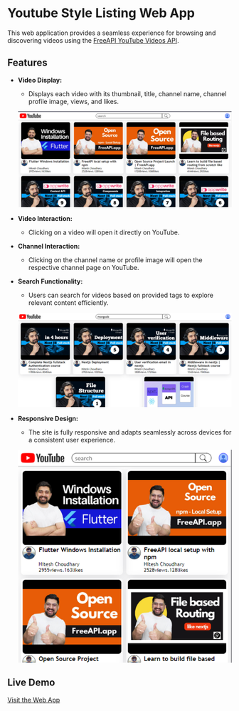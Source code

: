 # Youtube Style Listing Web App

This web application provides a seamless experience for browsing and discovering videos using the [FreeAPI YouTube Videos API](https://api.freeapi.app/api/v1/public/youtube/videos).

## Features
- **Video Display:**
  - Displays each video with its thumbnail, title, channel name, channel profile image, views, and likes.
  
  ![page](demo/frontPage.PNG)

- **Video Interaction:**
  - Clicking on a video will open it directly on YouTube.


- **Channel Interaction:**
  - Clicking on the channel name or profile image will open the respective channel page on YouTube.


- **Search Functionality:**
  - Users can search for videos based on provided tags to explore relevant content efficiently.

  ![Search Functionality](demo/search.PNG)

- **Responsive Design:**
  - The site is fully responsive and adapts seamlessly across devices for a consistent user experience.

  ![Responsive Design](demo/responsive.PNG)

## Live Demo
[Visit the Web App](#)

